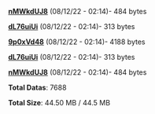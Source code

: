[**nMWkdUJ8**](/data/nMWkdUJ8.txt) (08/12/22 - 02:14)- 484 bytes

[**dL76uiUi**](/data/dL76uiUi.txt) (08/12/22 - 02:14)- 313 bytes

[**9p0xVd48**](/data/9p0xVd48.txt) (08/12/22 - 02:14)- 4188 bytes

[**dL76uiUi**](/data/dL76uiUi.txt) (08/12/22 - 02:14)- 313 bytes

[**nMWkdUJ8**](/data/nMWkdUJ8.txt) (08/12/22 - 02:14)- 484 bytes

**Total Datas**: 7688

**Total Size**: 44.50 MB / 44.5 MB